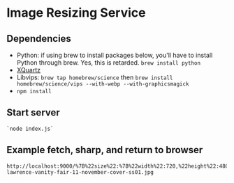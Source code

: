 # Image Resizing Service

## Dependencies
- Python: if using brew to install packages below, you'll have to install Python through brew. Yes, this is retarded. `brew install python`
- [XQuartz](http://xquartz.macosforge.org/landing/)
- Libvips: `brew tap homebrew/science` then `brew install homebrew/science/vips --with-webp --with-graphicsmagick`
- `npm install`

## Start server

    `node index.js`

## Example fetch, sharp, and return to browser

    http://localhost:9000/%7B%22size%22:%7B%22width%22:720,%22height%22:480%7D%7D/http://photos.vanityfair.com/2014/10/06/5432e75974ed87dd423a382a_jennifer-lawrence-vanity-fair-11-november-cover-ss01.jpg
